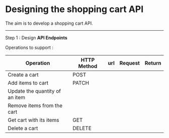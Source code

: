 # Designing the shopping cart API 

The aim is to develop a shopping cart API.

---
Step 1 : Design **API Endpoints**

Operations to support : 

| Operation                      | HTTP Method | url | Request | Return |
| ------------------------------ | ----------- | --- | ------- | ------ |
| Create a cart                  | POST            |     |         |        |
| Add items to cart              | PATCH            |     |         |        |
| Update the quantity of an item |             |     |         |        |
| Remove items from the cart     |             |     |         |        |
| Get cart with its items        | GET            |     |         |        |
| Delete a cart                  | DELETE            |     |         |        |



